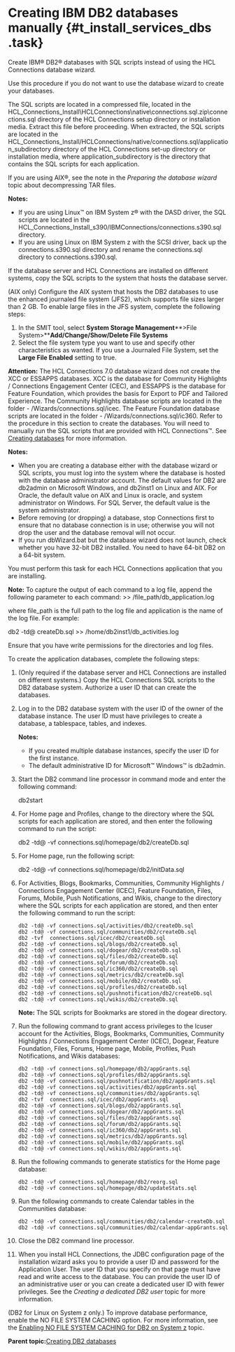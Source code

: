 # Creating IBM DB2 databases manually {#t_install_services_dbs .task}

Create IBM® DB2® databases with SQL scripts instead of using the HCL Connections database wizard.

Use this procedure if you do not want to use the database wizard to create your databases.

The SQL scripts are located in a compressed file, located in the HCL\_Connections\_Install\\HCLConnections\\native\\connections.sql.zip\\connections.sql directory of the HCL Connections setup directory or installation media. Extract this file before proceeding. When extracted, the SQL scripts are located in the HCL\_Connections\_Install/HCLConnections/native/connections.sql/application\_subdirectory directory of the HCL Connections set-up directory or installation media, where application\_subdirectory is the directory that contains the SQL scripts for each application.

If you are using AIX®, see the note in the *Preparing the database wizard* topic about decompressing TAR files.

**Notes:**

-   If you are using Linux™ on IBM System z® with the DASD driver, the SQL scripts are located in the HCL\_Connections\_Install\_s390/IBMConnections/connections.s390.sql directory.
-   If you are using Linux on IBM System z with the SCSI driver, back up the connections.s390.sql directory and rename the connections.sql directory to connections.s390.sql.

If the database server and HCL Connections are installed on different systems, copy the SQL scripts to the system that hosts the database server.

\(AIX only\) Configure the AIX system that hosts the DB2 databases to use the enhanced journaled file system \(JFS2\), which supports file sizes larger than 2 GB. To enable large files in the JFS system, complete the following steps:

1.  In the SMIT tool, select **System Storage Management****\>File System\>****Add/Change/Show/Delete File Systems**
2.  Select the file system type you want to use and specify other characteristics as wanted. If you use a Journaled File System, set the **Large File Enabled** setting to true.

**Attention:** The HCL Connections 7.0 database wizard does not create the XCC or ESSAPPS databases. XCC is the database for Community Highlights / Connections Engagement Center \(CEC\), and ESSAPPS is the database for Feature Foundation, which provides the basis for Export to PDF and Tailored Experience. The Community Highlights database scripts are located in the folder - /Wizards/connections.sql/icec. The Feature Foundation database scripts are located in the folder - /Wizards/connections.sql/ic360. Refer to the procedure in this section to create the databases. You will need to manually run the SQL scripts that are provided with HCL Connections™. See [Creating databases](c_install_db_over.md) for more information.

**Notes:**

-   When you are creating a database either with the database wizard or SQL scripts, you must log into the system where the database is hosted with the database administrator account. The default values for DB2 are db2admin on Microsoft Windows, and db2inst1 on Linux and AIX. For Oracle, the default value on AIX and Linux is oracle, and system administrator on Windows. For SQL Server, the default value is the system administrator.
-   Before removing \(or dropping\) a database, stop Connections first to ensure that no database connection is in use; otherwise you will not drop the user and the database removal will not occur.
-   If you run dbWizard.bat but the database wizard does not launch, check whether you have 32-bit DB2 installed. You need to have 64-bit DB2 on a 64-bit system.

You must perform this task for each HCL Connections application that you are installing.

**Note:** To capture the output of each command to a log file, append the following parameter to each command: \>\> /file\_path/db\_application.log

where file\_path is the full path to the log file and application is the name of the log file. For example:

db2 -td@ createDb.sql \>\> /home/db2inst1/db\_activities.log

Ensure that you have write permissions for the directories and log files.

To create the application databases, complete the following steps:

1.  \(Only required if the database server and HCL Connections are installed on different systems.\) Copy the HCL Connections SQL scripts to the DB2 database system. Authorize a user ID that can create the databases.

2.  Log in to the DB2 database system with the user ID of the owner of the database instance. The user ID must have privileges to create a database, a tablespace, tables, and indexes.

    **Notes:**

    -   If you created multiple database instances, specify the user ID for the first instance.
    -   The default administrative ID for Microsoft™ Windows™ is db2admin.
3.  Start the DB2 command line processor in command mode and enter the following command:

    db2start

4.  For Home page and Profiles, change to the directory where the SQL scripts for each application are stored, and then enter the following command to run the script:

    db2 -td@ -vf connections.sql/homepage/db2/createDb.sql

5.  For Home page, run the following script:

    db2 -td@ -vf connections.sql/homepage/db2/initData.sql

6.  For Activities, Blogs, Bookmarks, Communities, Community Highlights / Connections Engagement Center \(ICEC\), Feature Foundation, Files, Forums, Mobile, Push Notifications, and Wikis, change to the directory where the SQL scripts for each application are stored, and then enter the following command to run the script:

    ```
    db2 -td@ -vf connections.sql/activities/db2/createDb.sql
    db2 -td@ -vf connections.sql/communities/db2/createDb.sql
    db2 -tvf  connections.sql/icec/db2/createDb.sql
    db2 -td@ -vf connections.sql/blogs/db2/createDb.sql
    db2 -td@ -vf connections.sql/dogear/db2/createDb.sql
    db2 -td@ -vf connections.sql/files/db2/createDb.sql
    db2 -td@ -vf connections.sql/forum/db2/createDb.sql
    db2 -td@ -vf connections.sql/ic360/db2/createDb.sql
    db2 -td@ -vf connections.sql/metrics/db2/createDb.sql
    db2 -td@ -vf connections.sql/mobile/db2/createDb.sql
    db2 -td@ -vf connections.sql/profiles/db2/createDb.sql
    db2 -td@ -vf connections.sql/pushnotification/db2/createDb.sql
    db2 -td@ -vf connections.sql/wikis/db2/createDb.sql
    ```

    **Note:** The SQL scripts for Bookmarks are stored in the dogear directory.

7.  Run the following command to grant access privileges to the lcuser account for the Activities, Blogs, Bookmarks, Communities, Community Highlights / Connections Engagement Center \(ICEC\), Dogear, Feature Foundation, Files, Forums, Home page, Mobile, Profiles, Push Notifications, and Wikis databases:

    ```
    db2 -td@ -vf connections.sql/homepage/db2/appGrants.sql
    db2 -td@ -vf connections.sql/profiles/db2/appGrants.sql
    db2 -td@ -vf connections.sql/pushnotification/db2/appGrants.sql
    db2 -td@ -vf connections.sql/activities/db2/appGrants.sql
    db2 -td@ -vf connections.sql/communities/db2/appGrants.sql
    db2 -tvf  connections.sql/icec/db2/appGrants.sql
    db2 -td@ -vf connections.sql/blogs/db2/appGrants.sql
    db2 -td@ -vf connections.sql/dogear/db2/appGrants.sql
    db2 -td@ -vf connections.sql/files/db2/appGrants.sql
    db2 -td@ -vf connections.sql/forum/db2/appGrants.sql
    db2 -td@ -vf connections.sql/ic360/db2/appGrants.sql
    db2 -td@ -vf connections.sql/metrics/db2/appGrants.sql
    db2 -td@ -vf connections.sql/mobile/db2/appGrants.sql
    db2 -td@ -vf connections.sql/wikis/db2/appGrants.sql
    
    ```

8.  Run the following commands to generate statistics for the Home page database:

    ```
    db2 -td@ -vf connections.sql/homepage/db2/reorg.sql
    db2 -td@ -vf connections.sql/homepage/db2/updateStats.sql
    ```

9.  Run the following commands to create Calendar tables in the Communities database:

    ```
    db2 -td@ -vf connections.sql/communities/db2/calendar-createDb.sql
    db2 -td@ -vf connections.sql/communities/db2/calendar-appGrants.sql
    ```

10. Close the DB2 command line processor.

11. When you install HCL Connections, the JDBC configuration page of the installation wizard asks you to provide a user ID and password for the Application User. The user ID that you specify on that page must have read and write access to the database. You can provide the user ID of an administrative user or you can create a dedicated user ID with fewer privileges. See the *Creating a dedicated DB2 user* topic for more information.


\(DB2 for Linux on System z only.\) To improve database performance, enable the NO FILE SYSTEM CACHING option. For more information, see the [Enabling NO FILE SYSTEM CACHING for DB2 on System z](t_enable_no-file-system-caching.md#) topic.

**Parent topic:**[Creating DB2 databases](../install/c_inst_create_database_db2.md)

